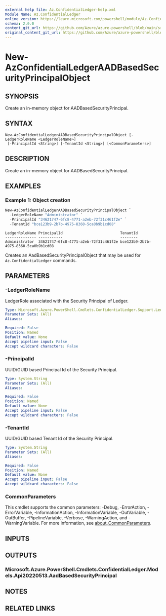```yaml
---
external help file: Az.ConfidentialLedger-help.xml
Module Name: Az.ConfidentialLedger
online version: https://learn.microsoft.com/powershell/module/Az.ConfidentialLedger/new-AzConfidentialLedgerAADBasedSecurityPrincipalObject
schema: 2.0.0
content_git_url: https://github.com/Azure/azure-powershell/blob/main/src/ConfidentialLedger/ConfidentialLedger/help/New-AzConfidentialLedgerAADBasedSecurityPrincipalObject.md
original_content_git_url: https://github.com/Azure/azure-powershell/blob/main/src/ConfidentialLedger/ConfidentialLedger/help/New-AzConfidentialLedgerAADBasedSecurityPrincipalObject.md
---
```


# New-AzConfidentialLedgerAADBasedSecurityPrincipalObject

## SYNOPSIS
Create an in-memory object for AADBasedSecurityPrincipal.

## SYNTAX

```
New-AzConfidentialLedgerAADBasedSecurityPrincipalObject [-LedgerRoleName <LedgerRoleName>]
 [-PrincipalId <String>] [-TenantId <String>] [<CommonParameters>]
```

## DESCRIPTION
Create an in-memory object for AADBasedSecurityPrincipal.

## EXAMPLES

### Example 1: Object creation
```powershell
New-AzConfidentialLedgerAADBasedSecurityPrincipalObject `
  -LedgerRoleName "Administrator" `
  -PrincipalId "34621747-6fc8-4771-a2eb-72f31c461f2e" `
  -TenantId "bce123b9-2b7b-4975-8360-5ca0b9b1cd08"
```

```output
LedgerRoleName PrincipalId                          TenantId
-------------- -----------                          --------
Administrator  34621747-6fc8-4771-a2eb-72f31c461f2e bce123b9-2b7b-4975-8360-5ca0b9b1cd08
```

Creates an AadBasedSecurityPrincipalObject that may be used for `Az.ConfidentialLedger` commands.

## PARAMETERS

### -LedgerRoleName
LedgerRole associated with the Security Principal of Ledger.

```yaml
Type: Microsoft.Azure.PowerShell.Cmdlets.ConfidentialLedger.Support.LedgerRoleName
Parameter Sets: (All)
Aliases:

Required: False
Position: Named
Default value: None
Accept pipeline input: False
Accept wildcard characters: False
```

### -PrincipalId
UUID/GUID based Principal Id of the Security Principal.

```yaml
Type: System.String
Parameter Sets: (All)
Aliases:

Required: False
Position: Named
Default value: None
Accept pipeline input: False
Accept wildcard characters: False
```

### -TenantId
UUID/GUID based Tenant Id of the Security Principal.

```yaml
Type: System.String
Parameter Sets: (All)
Aliases:

Required: False
Position: Named
Default value: None
Accept pipeline input: False
Accept wildcard characters: False
```

### CommonParameters
This cmdlet supports the common parameters: -Debug, -ErrorAction, -ErrorVariable, -InformationAction, -InformationVariable, -OutVariable, -OutBuffer, -PipelineVariable, -Verbose, -WarningAction, and -WarningVariable. For more information, see [about_CommonParameters](http://go.microsoft.com/fwlink/?LinkID=113216).

## INPUTS

## OUTPUTS

### Microsoft.Azure.PowerShell.Cmdlets.ConfidentialLedger.Models.Api20220513.AadBasedSecurityPrincipal

## NOTES

## RELATED LINKS
